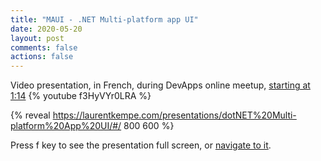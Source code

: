 ```yaml
---
title: "MAUI - .NET Multi-platform app UI"
date: 2020-05-20
layout: post
comments: false
actions: false
---
```


Video presentation, in French, during DevApps online meetup, [starting at 1:14](https://youtu.be/f3HyVYr0LRA?t=74)
{% youtube f3HyVYr0LRA %}

{% reveal https://laurentkempe.com/presentations/dotNET%20Multi-platform%20App%20UI/#/ 800 600 %}

Press f key to see the presentation full screen, or [navigate to it](https://laurentkempe.com/presentations/dotNET%20Multi-platform%20App%20UI/#/).
